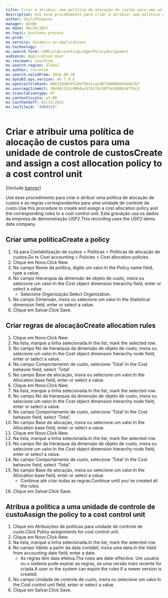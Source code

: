 ```yaml
---
title: Criar e atribuir uma política de alocação de custos para uma unidade de controle de custos
description: Use esse procedimento para criar e atribuir uma política de alocação de custos e as regras correspondentes para uma unidade de controle de custo.
author: ShylaThompson
manager: AnnBe
ms.date: 06/28/2017
ms.topic: business-process
ms.prod: ''
ms.service: dynamics-ax-applications
ms.technology: ''
ms.search.form: CAMCostAccountingLedgerPolicyAssignment
audience: Application User
ms.reviewer: roschlom
ms.search.region: Global
ms.author: roschlom
ms.search.validFrom: 2016-06-30
ms.dyn365.ops.version: AX 7.0.0
ms.openlocfilehash: 006310d07dfa5b75941ca248736800bbb9e8e7b7
ms.sourcegitcommit: 38d40c331c8894acb7b119c5073e3088b54776c1
ms.translationtype: HT
ms.contentlocale: pt-BR
ms.lasthandoff: 01/15/2021
ms.locfileid: "4969319"
---
```

# <a name="create-and-assign-a-cost-allocation-policy-to-a-cost-control-unit"></a><span data-ttu-id="43f26-103">Criar e atribuir uma política de alocação de custos para uma unidade de controle de custos</span><span class="sxs-lookup"><span data-stu-id="43f26-103">Create and assign a cost allocation policy to a cost control unit</span></span>

[!include [banner](../../includes/banner.md)]

<span data-ttu-id="43f26-104">Use esse procedimento para criar e atribuir uma política de alocação de custos e as regras correspondentes para uma unidade de controle de custo.</span><span class="sxs-lookup"><span data-stu-id="43f26-104">Use this procedure to create and assign a cost allocation policy and the corresponding rules to a cost control unit.</span></span> <span data-ttu-id="43f26-105">Esta gravação usa os dados da empresa de demonstração USP2.</span><span class="sxs-lookup"><span data-stu-id="43f26-105">This recording uses the USP2 demo data company.</span></span>


## <a name="create-a-policy"></a><span data-ttu-id="43f26-106">Criar uma política</span><span class="sxs-lookup"><span data-stu-id="43f26-106">Create a policy</span></span>
1. <span data-ttu-id="43f26-107">Vá para Contabilização de custos > Políticas > Políticas de alocação de custos.</span><span class="sxs-lookup"><span data-stu-id="43f26-107">Go to Cost accounting > Policies > Cost allocation policies.</span></span>
2. <span data-ttu-id="43f26-108">Clique em Novo.</span><span class="sxs-lookup"><span data-stu-id="43f26-108">Click New.</span></span>
3. <span data-ttu-id="43f26-109">No campo Nome da política, digite um valor.</span><span class="sxs-lookup"><span data-stu-id="43f26-109">In the Policy name field, type a value.</span></span>
4. <span data-ttu-id="43f26-110">No campo Hierarquia da dimensão de objeto de custo, insira ou selecione um valor.</span><span class="sxs-lookup"><span data-stu-id="43f26-110">In the Cost object dimension hierarchy field, enter or select a value.</span></span>
    * <span data-ttu-id="43f26-111">Selecione Organização.</span><span class="sxs-lookup"><span data-stu-id="43f26-111">Select Organization.</span></span>  
5. <span data-ttu-id="43f26-112">No campo Dimensão, insira ou selecione um valor.</span><span class="sxs-lookup"><span data-stu-id="43f26-112">In the Statistical dimension field, enter or select a value.</span></span>
6. <span data-ttu-id="43f26-113">Clique em Salvar.</span><span class="sxs-lookup"><span data-stu-id="43f26-113">Click Save.</span></span>

## <a name="create-allocation-rules"></a><span data-ttu-id="43f26-114">Criar regras de alocação</span><span class="sxs-lookup"><span data-stu-id="43f26-114">Create allocation rules</span></span>
1. <span data-ttu-id="43f26-115">Clique em Novo.</span><span class="sxs-lookup"><span data-stu-id="43f26-115">Click New.</span></span>
2. <span data-ttu-id="43f26-116">Na lista, marque a linha selecionada.</span><span class="sxs-lookup"><span data-stu-id="43f26-116">In the list, mark the selected row.</span></span>
3. <span data-ttu-id="43f26-117">No campo Nó da hierarquia da dimensão de objeto de custo, insira ou selecione um valor.</span><span class="sxs-lookup"><span data-stu-id="43f26-117">In the Cost object dimension hierarchy node field, enter or select a value.</span></span>
4. <span data-ttu-id="43f26-118">No campo Comportamento de custo, selecione 'Total'.</span><span class="sxs-lookup"><span data-stu-id="43f26-118">In the Cost behavior field, select 'Total'.</span></span>
5. <span data-ttu-id="43f26-119">No campo Base de alocação, insira ou selecione um valor.</span><span class="sxs-lookup"><span data-stu-id="43f26-119">In the Allocation base field, enter or select a value.</span></span>
6. <span data-ttu-id="43f26-120">Clique em Novo.</span><span class="sxs-lookup"><span data-stu-id="43f26-120">Click New.</span></span>
7. <span data-ttu-id="43f26-121">Na lista, marque a linha selecionada.</span><span class="sxs-lookup"><span data-stu-id="43f26-121">In the list, mark the selected row.</span></span>
8. <span data-ttu-id="43f26-122">No campo Nó da hierarquia da dimensão de objeto de custo, insira ou selecione um valor.</span><span class="sxs-lookup"><span data-stu-id="43f26-122">In the Cost object dimension hierarchy node field, enter or select a value.</span></span>
9. <span data-ttu-id="43f26-123">No campo Comportamento de custo, selecione 'Total'.</span><span class="sxs-lookup"><span data-stu-id="43f26-123">In the Cost behavior field, select 'Total'.</span></span>
10. <span data-ttu-id="43f26-124">No campo Base de alocação, insira ou selecione um valor.</span><span class="sxs-lookup"><span data-stu-id="43f26-124">In the Allocation base field, enter or select a value.</span></span>
11. <span data-ttu-id="43f26-125">Clique em Novo.</span><span class="sxs-lookup"><span data-stu-id="43f26-125">Click New.</span></span>
12. <span data-ttu-id="43f26-126">Na lista, marque a linha selecionada.</span><span class="sxs-lookup"><span data-stu-id="43f26-126">In the list, mark the selected row.</span></span>
13. <span data-ttu-id="43f26-127">No campo Nó da hierarquia da dimensão de objeto de custo, insira ou selecione um valor.</span><span class="sxs-lookup"><span data-stu-id="43f26-127">In the Cost object dimension hierarchy node field, enter or select a value.</span></span>
14. <span data-ttu-id="43f26-128">No campo Comportamento de custo, selecione 'Total'.</span><span class="sxs-lookup"><span data-stu-id="43f26-128">In the Cost behavior field, select 'Total'.</span></span>
15. <span data-ttu-id="43f26-129">No campo Base de alocação, insira ou selecione um valor.</span><span class="sxs-lookup"><span data-stu-id="43f26-129">In the Allocation base field, enter or select a value.</span></span>
    * <span data-ttu-id="43f26-130">Continue até criar todas as regras.</span><span class="sxs-lookup"><span data-stu-id="43f26-130">Continue until you've created all the rules.</span></span>  
16. <span data-ttu-id="43f26-131">Clique em Salvar.</span><span class="sxs-lookup"><span data-stu-id="43f26-131">Click Save.</span></span>

## <a name="assign-the-policy-to-a-cost-control-unit"></a><span data-ttu-id="43f26-132">Atribua a política a uma unidade de controle de custo</span><span class="sxs-lookup"><span data-stu-id="43f26-132">Assign the policy to a cost control unit</span></span>
1. <span data-ttu-id="43f26-133">Clique em Atribuições de políticas para unidade de controle de custo.</span><span class="sxs-lookup"><span data-stu-id="43f26-133">Click Policy assignments for cost control unit.</span></span>
2. <span data-ttu-id="43f26-134">Clique em Novo.</span><span class="sxs-lookup"><span data-stu-id="43f26-134">Click New.</span></span>
3. <span data-ttu-id="43f26-135">Na lista, marque a linha selecionada.</span><span class="sxs-lookup"><span data-stu-id="43f26-135">In the list, mark the selected row.</span></span>
4. <span data-ttu-id="43f26-136">No campo Válido a partir da data contábil, insira uma data.</span><span class="sxs-lookup"><span data-stu-id="43f26-136">In the Valid from accounting date field, enter a date.</span></span>
    * <span data-ttu-id="43f26-137">As regras têm data efetiva.</span><span class="sxs-lookup"><span data-stu-id="43f26-137">The rules are date-effective.</span></span> <span data-ttu-id="43f26-138">Um usuário ou o sistema pode expirar as regras, se uma versão mais recente for criada.</span><span class="sxs-lookup"><span data-stu-id="43f26-138">A user or the system can expire the rules if a newer version is created.</span></span>  
5. <span data-ttu-id="43f26-139">No campo Unidade de controle de custo, insira ou selecione um valor.</span><span class="sxs-lookup"><span data-stu-id="43f26-139">In the Cost control unit field, enter or select a value.</span></span>
6. <span data-ttu-id="43f26-140">Clique em Salvar.</span><span class="sxs-lookup"><span data-stu-id="43f26-140">Click Save.</span></span>

